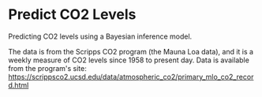 # Predict CO2 Levels
Predicting CO2 levels using a Bayesian inference model.

The data is from the Scripps CO2 program (the Mauna Loa data), and it is a weekly measure of CO2 levels since 1958 to present day. Data is available from the program's site: https://scrippsco2.ucsd.edu/data/atmospheric_co2/primary_mlo_co2_record.html
